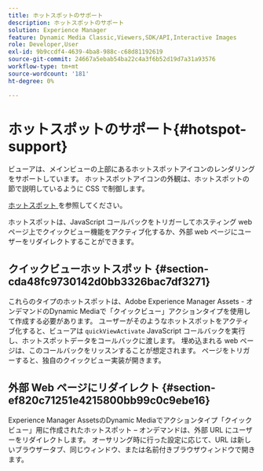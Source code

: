 ```yaml
---
title: ホットスポットのサポート
description: ホットスポットのサポート
solution: Experience Manager
feature: Dynamic Media Classic,Viewers,SDK/API,Interactive Images
role: Developer,User
exl-id: 9b9ccdf4-4639-4ba8-988c-c68d81192619
source-git-commit: 24667a5ebab54ba22c4a3f6b52d19d7a31a93576
workflow-type: tm+mt
source-wordcount: '181'
ht-degree: 0%

---
```


# ホットスポットのサポート{#hotspot-support}

ビューアは、メインビューの上部にあるホットスポットアイコンのレンダリングをサポートしています。 ホットスポットアイコンの外観は、ホットスポットの節で説明しているように CSS で制御します。

[ ホットスポット ](../../c-html5-aem-asset-viewers/c-html5-aem-interactive-images/c-html5-aem-interactive-image-customizingviewer/r-html5-aem-int-image-customize-hotspots.md#reference-2ac3cc414ef2467390bf53145f1d8d74) を参照してください。

ホットスポットは、JavaScript コールバックをトリガーしてホスティング web ページ上でクイックビュー機能をアクティブ化するか、外部 web ページにユーザーをリダイレクトすることができます。

## クイックビューホットスポット {#section-cda48fc9730142d0bb3326bac7df3271}

これらのタイプのホットスポットは、Adobe Experience Manager Assets - オンデマンドのDynamic Mediaで「クイックビュー」アクションタイプを使用して作成する必要があります。 ユーザーがそのようなホットスポットをアクティブ化すると、ビューアは `quickViewActivate` JavaScript コールバックを実行し、ホットスポットデータをコールバックに渡します。 埋め込まれる web ページは、このコールバックをリッスンすることが想定されます。 ページをトリガーすると、独自のクイックビュー実装が開きます。

## 外部 Web ページにリダイレクト {#section-ef820c71251e4215800bb99c0c9ebe16}

Experience Manager AssetsのDynamic Mediaでアクションタイプ「クイックビュー」用に作成されたホットスポット – オンデマンドは、外部 URL にユーザーをリダイレクトします。 オーサリング時に行った設定に応じて、URL は新しいブラウザータブ、同じウィンドウ、または名前付きブラウザウィンドウで開きます。
